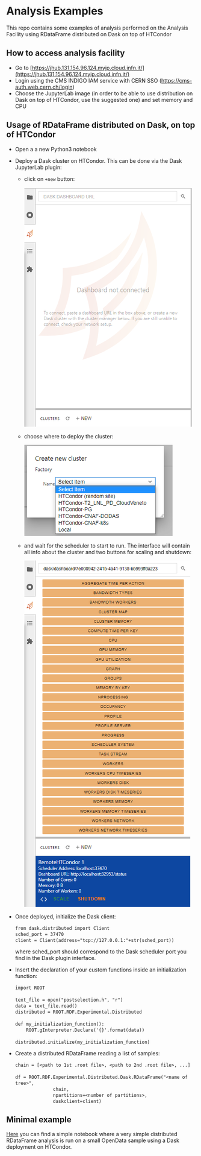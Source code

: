 # Analysis Examples
This repo contains some examples of analysis performed on the Analysis Facility using RDataFrame distributed on Dask on top of HTCondor

## How to access analysis facility
- Go to [https://jhub.131.154.96.124.myip.cloud.infn.it/](https://jhub.131.154.96.124.myip.cloud.infn.it/)
- Login using the CMS INDIGO IAM service with CERN SSO (https://cms-auth.web.cern.ch/login)
- Choose the JupyterLab image (in order to be able to use distribution on Dask on top of HTCondor, use the suggested one) and set memory and CPU

## Usage of RDataFrame distributed on Dask, on top of HTCondor
- Open a a new Python3 notebook
- Deploy a Dask cluster on HTCondor. This can be done via the Dask JupyterLab plugin:
  - click on ```+new``` button:
  
    ![dask_plugin](dask_plugin.PNG)
    
  - choose where to deploy the cluster:
  
    ![dask_choice](dask_choice.png)
    
  - and wait for the scheduler to start to run. The interface will contain all info about the cluster and two buttons for scaling and shutdown:

    ![dask_deployed](dask_deployed.png)

- Once deployed, initialize the Dask client:
  ```
  from dask.distributed import Client
  sched_port = 37470
  client = Client(address="tcp://127.0.0.1:"+str(sched_port))
  ```
  where sched_port should correspond to the Dask scheduler port you find in the Dask plugin interface.
  
- Insert the declaration of your custom functions inside an initialization function:
  ```
  import ROOT
  
  text_file = open("postselection.h", "r")
  data = text_file.read()
  distributed = ROOT.RDF.Experimental.Distributed

  def my_initialization_function():
      ROOT.gInterpreter.Declare('{}'.format(data))
    
  distributed.initialize(my_initialization_function)
  ```
- Create a distributed RDataFrame reading a list of samples:
  ```
  chain = [<path to 1st .root file>, <path to 2nd .root file>, ...]

  df = ROOT.RDF.Experimental.Distributed.Dask.RDataFrame("<name of tree>",
                chain,
                npartitions=<number of partitions>,
                daskclient=client)
  ```

## Minimal example
[Here](notebooks/MinimalExample.ipynb) you can find a simple notebook where a very simple distributed RDataFrame analysis is run on a small OpenData sample using a Dask deployment on HTCondor.
